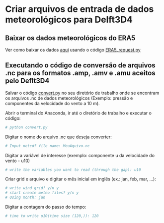 # Criar arquivos de entrada de dados meteorológicos para Delft3D4

## Baixar os dados meteorológicos do ERA5

Ver como baixar os dados [aqui](https://github.com/Dilello/BaixarDadosERA5no-Win10) usando o código [ERA5_request.py](https://github.com/Dilello/BaixarDadosERA5no-Win10/blob/main/ERA5_request.py) 

## Executando o código de conversão de arquivos .nc para os formatos .amp, .amv e .amu  aceitos pelo Deflt3D4

Salvar o código [convert.py](https://github.com/Dilello/CriarArquivosMeteoDelft3D4/blob/main/convert.py) no seu diretório de trabalho onde se encontram os arquivos .nc de dados meteorológicos (Exemplo: pressão e componentes da velocidade do vento a 10 m).

Abrir o terminal do Anaconda, ir até o diretório de trabalho e executar o código:

```python
# python convert.py
```

Digitar o nome do arquivo .nc que deseja converter:

```python
# Input netcdf file name: MeuAquivo.nc
```

Digitar a variável de interesse (exemplo: componente u da velocidade do vento - u10)

```python
# write the variables you want to read (through the gap): u10
```

Criar grid e arquivo e digitar o mês inicial em inglês (ex.: jan, feb, mar, ...):

```python
# write wind grid? y/n y
# start create meteo files? y/n y
# Using month: jan
```

Digitar a contagem do passo do tempo:

```python
# time to write u10(time size (120,)): 120
```


